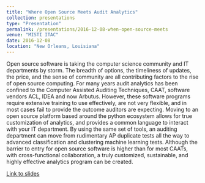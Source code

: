 ```yaml
---
title: "Where Open Source Meets Audit Analytics"
collection: presentations
type: "Presentation"
permalink: /presentations/2016-12-08-when-open-source-meets
venue: "MISTI ITAC"
date: 2016-12-08
location: "New Orleans, Louisiana"
---
```


Open source software is taking the computer science community and IT departments by storm. The breadth of options, the timeliness of updates, the price, and the sense of community are all contributing factors to the rise of open source computing. For many years audit analytics has been confined to the Computer Assisted Auditing Techniques, CAAT, software vendors ACL, IDEA and now Arbutus. However, these software programs require extensive training to use effectively, are not very flexible, and in most cases fail to provide the outcome auditors are expecting. Moving to an open source platform based around the python ecosystem allows for true customization of analytics, and provides a common language to interact with your IT department. By using the same set of tools, an auditing department can move from rudimentary AP duplicate tests all the way to advanced classification and clustering machine learning tests. Although the barrier to entry for open source software is higher than for most CAATs, with cross-functional collaboration, a truly customized, sustainable, and highly effective analytics program can be created. 

[Link to slides](https://www.slideshare.net/AndrewClark71/itac-2016-where-open-source-meets-audit-analytics)
